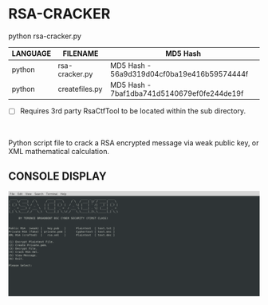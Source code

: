 # RSA-CRACKER
python rsa-cracker.py

| LANGUAGE | FILENAME | MD5 Hash |
|------    |------    | -------  |
| python | rsa-cracker.py | MD5 Hash - 56a9d319d04cf0ba19e416b59574444f |
| python | createfiles.py | MD5 Hash - 7baf1dba741d5140679ef0fe244de19f |

- [ ] Requires 3rd party RsaCtfTool to be located within the sub directory.

<br />

Python script file to crack a RSA encrypted message via weak public key, or XML mathematical calculation.

## CONSOLE DISPLAY
![Screenshot](picture2.png) 

